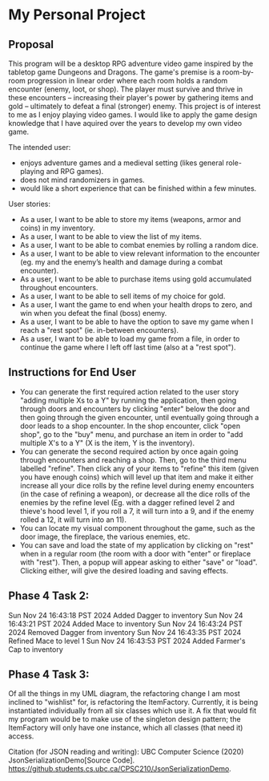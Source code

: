 # My Personal Project

## Proposal

This program will be a desktop RPG adventure video game inspired by the tabletop game Dungeons and Dragons. The game's premise is a room-by-room progression in linear order where each room holds a random encounter (enemy, loot, or shop). The player must survive and thrive in these encounters – increasing their player's power by gathering items and gold – ultimately to defeat a final (stronger) enemy. 
This project is of interest to me as I enjoy playing video games. I would like to apply the game design knowledge that I have aquired over the years to develop my own video game.

The intended user:
- enjoys adventure games and a medieval setting (likes general role-playing and RPG games).
- does not mind randomizers in games.
- would like a short experience that can be finished within a few minutes.

User stories:
- As a user, I want to be able to store my items (weapons, armor and coins) in my inventory.
- As a user, I want to be able to view the list of my items.
- As a user, I want to be able to combat enemies by rolling a random dice.
- As a user, I want to be able to view relevant information to the encounter (eg. my and the enemy’s health and damage during a combat encounter).
- As a user, I want to be able to purchase items using gold accumulated throughout encounters.
- As a user, I want to be able to sell items of my choice for gold.
- As a user, I want the game to end when your health drops to zero, and win when you defeat the final (boss) enemy.
- As a user, I want to be able to have the option to save my game when I reach a "rest spot" (ie. in-between encounters).
- As a user, I want to be able to load my game from a file, in order to continue the game where I left off last time (also at a "rest spot").

## Instructions for End User
- You can generate the first required action related to the user story "adding multiple Xs to a Y" by running the application, then going through doors and encounters by clicking "enter" below the door and then going through the given encounter, until eventually going through a door leads to a shop encounter. In the shop encounter, click "open shop", go to the "buy" menu, and purchase an item in order to "add multiple X's to a Y" (X is the item, Y is the inventory).
- You can generate the second required action by once again going through encounters and reaching a shop. Then, go to the third menu labelled "refine". Then click any of your items to "refine" this item (given you have enough coins) which will level up that item and make it either increase all your dice rolls by the refine level during enemy encounters (in the case of refining a weapon), or decrease all the dice rolls of the enemies by the refine level (Eg. with a dagger refined level 2 and thieve's hood level 1, if you roll a 7, it will turn into a 9, and if the enemy rolled a 12, it will turn into an 11).
- You can locate my visual component throughout the game, such as the door image, the fireplace, the various enemies, etc.
- You can save and load the state of my application by clicking on "rest" when in a regular room (the room with a door with "enter" or fireplace with "rest"). Then, a popup will appear asking to either "save" or "load". Clicking either, will give the desired loading and saving effects.

## Phase 4 Task 2:
Sun Nov 24 16:43:18 PST 2024
Added Dagger to inventory
Sun Nov 24 16:43:21 PST 2024
Added Mace to inventory
Sun Nov 24 16:43:24 PST 2024
Removed Dagger from inventory
Sun Nov 24 16:43:35 PST 2024
Refined Mace to level 1
Sun Nov 24 16:43:53 PST 2024
Added Farmer's Cap to inventory

## Phase 4 Task 3:
Of all the things in my UML diagram, the refactoring change I am most inclined to "wishlist" for, is refactoring the ItemFactory. Currently, it is being instantiated individually from all six classes which use it. A fix that would fit my program would be to make use of the singleton design pattern; the ItemFactory will only have one instance, which all classes (that need it) access.

Citation (for JSON reading and writing):
  UBC Computer Science (2020) JsonSerializationDemo[Source Code]. https://github.students.cs.ubc.ca/CPSC210/JsonSerializationDemo.
